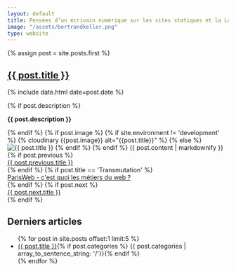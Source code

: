 ```yaml
---
layout: default
title: Pensées d’un écrivain numérique sur les sites statiques et la Low-Tech
image: "/assets/bertrandkeller.png"
type: website
---
```


<div class="wrapper">
  {% assign post = site.posts.first %}
  <section class="post">
    <h1><a href="{{ post.url }}" class="text-bg-fx">{{ post.title }}</a></h1>
    <p class="post-meta">{% include date.html date=post.date %}</p>
    {% if post.description %}
      <p><strong>{{ post.description }}</strong></p>
    {% endif %}
    {% if post.image %}
    {% if site.environment != 'development' %}
    {% cloudinary {{post.image}} alt="{{post.title}}" %}
    {% else %}
    <img src="{{ post.image }}" alt="{{ post.title }}">
    {% endif %}
    {% endif %}
    {{ post.content | markdownify }}
  </section>

  <div class="pagination--prevnext" role="navigation">
    {% if post.previous %}
    <div class="pagination--prev">
      <a class="pagination--item" href="{{ post.previous.url }}">
        {{ post.previous.title }}
      </a>
    </div>
    {% endif %}
    {% if post.title == 'Transmutation' %}
    <div class="pagination--prev">
      <a class="pagination--item" href="/2015/10/03/parisweb-cest-quoi-les-metiers-du-web">
        ParisWeb - c'est quoi les métiers du web ?
      </a>
    </div>
    {% endif %}
    {% if post.next %}
    <div class="pagination--next">
      <a class="pagination--item" href="{{ post.next.url }}">
        {{ post.next.title }}
      </a>
    </div>
    {% endif %}
  </div>
  <section class="posts">
    <h2>Derniers articles</h2>
    <ul class="posts-list">
    {% for post in site.posts offset:1 limit:5 %}
      <li><a href="{{ post.url }}">{{ post.title }}</a>{% if post.categories %} <span class="categorie">{{ post.categories | array_to_sentence_string: '/'}}</span>{% endif %}</li>
    {% endfor %}
    </ul><!--/posts-archive-last-->
  </section>
</div>

